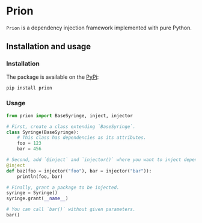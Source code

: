 # Prion

`Prion` is a dependency injection framework implemented with pure Python.

## Installation and usage

### Installation

The package is available on the [PyPi](https://test.pypi.org/project/prion/):

```sh
pip install prion
```

### Usage

```py
from prion import BaseSyringe, inject, injector

# First, create a class extending `BaseSyringe`.
class Syringe(BaseSyringe):
    # This class has dependencies as its attributes.
    foo = 123
    bar = 456

# Second, add `@inject` and `injector()` where you want to inject dependencies.
@inject
def baz(foo = injector("foo"), bar = injector("bar")):
    println(foo, bar)

# Finally, grant a package to be injected.
syringe = Syringe()
syringe.grant(__name__)

# You can call `bar()` without given parameters.
bar()
```
